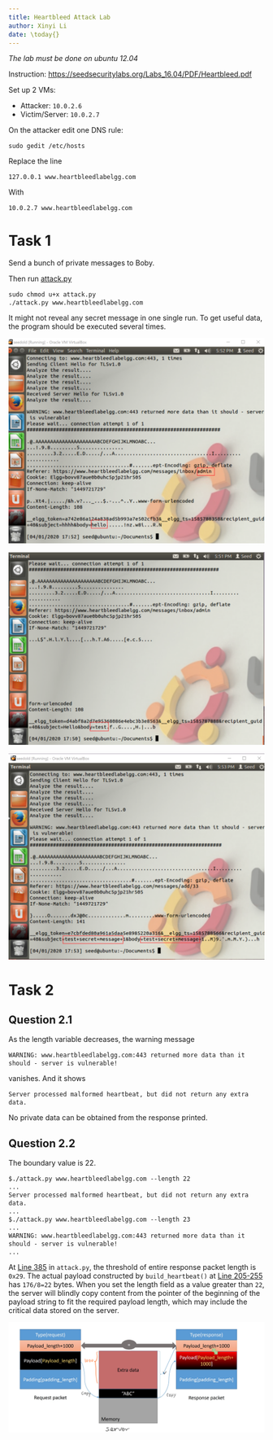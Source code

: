 ```yaml
---
title: Heartbleed Attack Lab
author: Xinyi Li
date: \today{}
---
```


*The lab must be done on ubuntu 12.04*

Instruction: https://seedsecuritylabs.org/Labs_16.04/PDF/Heartbleed.pdf

Set up 2 VMs:

- Attacker: `10.0.2.6`
- Victim/Server: `10.0.2.7`

On the attacker edit one DNS rule:

```
sudo gedit /etc/hosts
```

Replace the line

```
127.0.0.1 www.heartbleedlabelgg.com
```

With

```
10.0.2.7 www.heartbleedlabelgg.com
```


# Task 1

Send a bunch of private messages to Boby.

Then run [attack.py](./attack.py)

```
sudo chmod u+x attack.py
./attack.py www.heartbleedlabelgg.com
```

It might not reveal any secret message in one single run. To get useful data, the program should be executed several times.

![](./hello.png)

![](./test.png)

![](./message_body.png)

# Task 2

## Question 2.1

As the length variable decreases, the warning message

```
WARNING: www.heartbleedlabelgg.com:443 returned more data than it should - server is vulnerable!
```

vanishes. And it shows

```
Server processed malformed heartbeat, but did not return any extra data.
```

No private data can be obtained from the response printed.

## Question 2.2

The boundary value is 22.


```
$./attack.py www.heartbleedlabelgg.com --length 22
...
Server processed malformed heartbeat, but did not return any extra data.
...
$./attack.py www.heartbleedlabelgg.com --length 23
...
WARNING: www.heartbleedlabelgg.com:443 returned more data than it should - server is vulnerable!
...
```

At [Line 385](./attack.py#L385) in `attack.py`, the threshold of entire response packet length is `0x29`. The actual payload constructed by `build_heartbeat()` at [Line 205-255](./attack.py#L205) has `176/8=22` bytes. When you set the length field as a value greater than `22`, the server will blindly copy content from the pointer of the beginning of the payload string to fit the required payload length, which may include the critical data stored on the server.

![](./packet.png)
